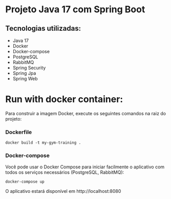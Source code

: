 # Projeto Java 17 com Spring Boot

## Tecnologias utilizadas:

 - Java 17
 - Docker
 - Docker-compose
 - PostgreSQL
 - RabbitMQ
 - Spring Security
 - Spring Jpa
 - Spring Web

# Run with docker container:
Para construir a imagem Docker, execute os seguintes comandos na raiz do projeto:

### Dockerfile

    docker build -t my-gym-training .

### Docker-compose
Você pode usar o Docker Compose para iniciar facilmente o aplicativo com todos os serviços necessários (PostgreSQL, RabbitMQ):
    
    docker-compose up


O aplicativo estará disponível em http://localhost:8080